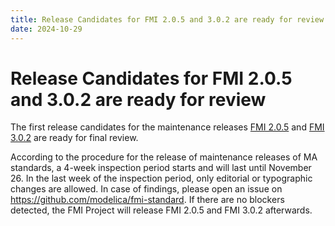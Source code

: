 ```yaml
---
title: Release Candidates for FMI 2.0.5 and 3.0.2 are ready for review
date: 2024-10-29
---
```


# Release Candidates for FMI 2.0.5 and 3.0.2 are ready for review

The first release candidates for the maintenance releases [FMI 2.0.5](https://github.com/modelica/fmi-standard/releases/tag/v2.0.5-rc.1) and [FMI 3.0.2](https://github.com/modelica/fmi-standard/releases/tag/v3.0.2-rc.1) are ready for final review.

According to the procedure for the release of maintenance releases of MA standards, a 4-week inspection period starts and will last until November 26.
In the last week of the inspection period, only editorial or typographic changes are allowed.
In case of findings, please open an issue on https://github.com/modelica/fmi-standard.
If there are no blockers detected, the FMI Project will release FMI 2.0.5 and FMI 3.0.2 afterwards.
